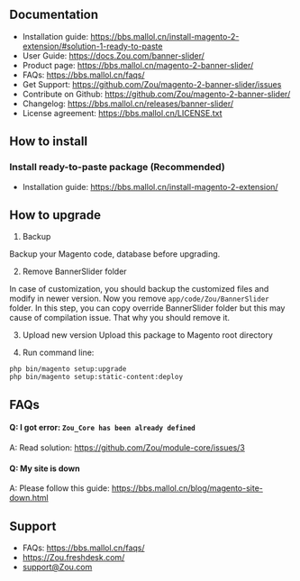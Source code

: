 ## Documentation

- Installation guide: https://bbs.mallol.cn/install-magento-2-extension/#solution-1-ready-to-paste
- User Guide: https://docs.Zou.com/banner-slider/
- Product page: https://bbs.mallol.cn/magento-2-banner-slider/
- FAQs: https://bbs.mallol.cn/faqs/
- Get Support: https://github.com/Zou/magento-2-banner-slider/issues
- Contribute on Github: https://github.com/Zou/magento-2-banner-slider/
- Changelog: https://bbs.mallol.cn/releases/banner-slider/
- License agreement: https://bbs.mallol.cn/LICENSE.txt

## How to install

### Install ready-to-paste package (Recommended)

- Installation guide: https://bbs.mallol.cn/install-magento-2-extension/

## How to upgrade

1. Backup

Backup your Magento code, database before upgrading.

2. Remove BannerSlider folder

In case of customization, you should backup the customized files and modify in newer version.
Now you remove `app/code/Zou/BannerSlider` folder. In this step, you can copy override BannerSlider folder but this may cause of compilation issue. That why you should remove it.

3. Upload new version
Upload this package to Magento root directory

4. Run command line:

```
php bin/magento setup:upgrade
php bin/magento setup:static-content:deploy
```


## FAQs

#### Q: I got error: `Zou_Core has been already defined`
A: Read solution: https://github.com/Zou/module-core/issues/3

#### Q: My site is down
A: Please follow this guide: https://bbs.mallol.cn/blog/magento-site-down.html

## Support

- FAQs: https://bbs.mallol.cn/faqs/
- https://Zou.freshdesk.com/
- support@Zou.com
